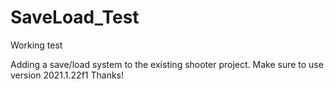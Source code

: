 # SaveLoad_Test
Working test 

Adding a save/load system to the existing shooter project.
Make sure to use version 2021.1.22f1
Thanks!
